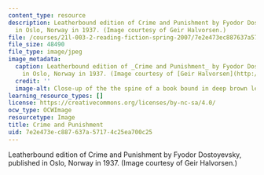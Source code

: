 ```yaml
---
content_type: resource
description: Leatherbound edition of Crime and Punishment by Fyodor Dostoyevsky, published
  in Oslo, Norway in 1937. (Image courtesy of Geir Halvorsen.)
file: /courses/21l-003-2-reading-fiction-spring-2007/7e2e473ec887637a57174c25ea700c25_21l-003-2s07.jpg
file_size: 48490
file_type: image/jpeg
image_metadata:
  caption: Leatherbound edition of _Crime and Punishment_ by Fyodor Dostoyevsky, published
    in Oslo, Norway in 1937. (Image courtesy of [Geir Halvorsen](http://www.flickr.com/photos/damiel/).)
  credit: ''
  image-alt: Close-up of the the spine of a book bound in deep brown leather.
learning_resource_types: []
license: https://creativecommons.org/licenses/by-nc-sa/4.0/
ocw_type: OCWImage
resourcetype: Image
title: Crime and Punishment
uid: 7e2e473e-c887-637a-5717-4c25ea700c25
---
```

Leatherbound edition of Crime and Punishment by Fyodor Dostoyevsky, published in Oslo, Norway in 1937. (Image courtesy of Geir Halvorsen.)